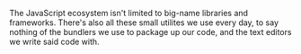 The JavaScript ecosystem isn't limited to big-name libraries and frameworks. There's also all these small utilites we use every day, to say nothing of the bundlers we use to package up our code, and the text editors we write said code with. 